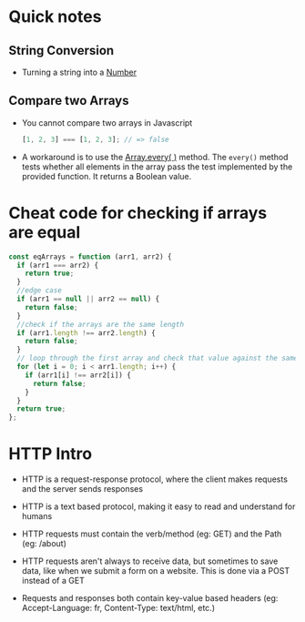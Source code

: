 # Quick notes

## String Conversion

- Turning a string into a [Number](https://developer.mozilla.org/en-US/docs/Web/JavaScript/Reference/Global_Objects/Number#Convert_numeric_strings_to_numbers)

## Compare two Arrays

- You cannot compare two arrays in Javascript
  ```javascript
  [1, 2, 3] === [1, 2, 3]; // => false
  ```

* A workaround is to use the [Array.every( )](https://developer.mozilla.org/en-US/docs/Web/JavaScript/Reference/Global_Objects/Array/every)
  method. The `every()` method tests whether all elements in the array pass the test implemented by the provided function. It returns a Boolean value.

# Cheat code for checking if arrays are equal

```js
const eqArrays = function (arr1, arr2) {
  if (arr1 === arr2) {
    return true;
  }
  //edge case
  if (arr1 == null || arr2 == null) {
    return false;
  }
  //check if the arrays are the same length
  if (arr1.length !== arr2.length) {
    return false;
  }
  // loop through the first array and check that value against the same value in the second array
  for (let i = 0; i < arr1.length; i++) {
    if (arr1[i] !== arr2[i]) {
      return false;
    }
  }
  return true;
};
```

# HTTP Intro

- HTTP is a request-response protocol, where the client makes requests and the server sends responses

- HTTP is a text based protocol, making it easy to read and understand for humans

- HTTP requests must contain the verb/method (eg: GET) and the Path (eg: /about)

- HTTP requests aren't always to receive data, but sometimes to save data, like when we submit a form on a website. This is done via a POST instead of a GET

- Requests and responses both contain key-value based headers (eg: Accept-Language: fr, Content-Type: text/html, etc.)

